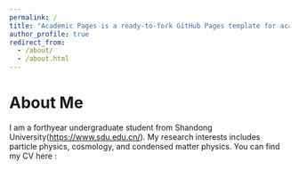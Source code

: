 ```yaml
---
permalink: /
title: "Academic Pages is a ready-to-fork GitHub Pages template for academic personal websites"
author_profile: true
redirect_from: 
  - /about/
  - /about.html
---
```


**About Me**                                            
==========
I am a forthyear undergraduate student from Shandong University(https://www.sdu.edu.cn/).
My research interests includes particle physics, cosmology, and condensed matter physics.
You can find my CV here :
